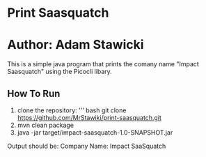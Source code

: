 # Print Saasquatch
# Author: Adam Stawicki

This is a simple java program that prints the comany name "Impact Saasquatch" using the Picocli libary.

## How To Run
1. clone the repository:
  ''' bash
  git clone https://github.com/MrStawiki/print-saasquatch.git
2. mvn clean package
3. java -jar target/impact-saasquatch-1.0-SNAPSHOT.jar

Output should be: Company Name: Impact SaaSquatch
